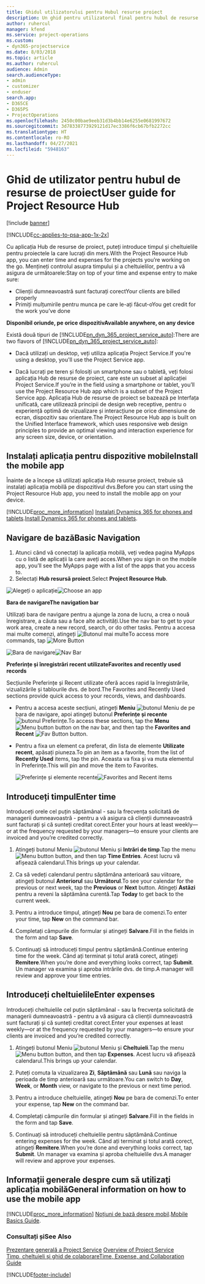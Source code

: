 ```yaml
---
title: Ghidul utilizatorului pentru Hubul resurse proiect
description: Un ghid pentru utilizatorul final pentru hubul de resurse de proiect pentru Project Service
author: ruhercul
manager: kfend
ms.service: project-operations
ms.custom:
- dyn365-projectservice
ms.date: 8/03/2018
ms.topic: article
ms.author: ruhercul
audience: Admin
search.audienceType:
- admin
- customizer
- enduser
search.app:
- D365CE
- D365PS
- ProjectOperations
ms.openlocfilehash: 2450c00bae9eeb31d3b4bb14e6255e0681997672
ms.sourcegitcommit: 3d78338773929121d17ec3386f6cb67bfb2272cc
ms.translationtype: HT
ms.contentlocale: ro-RO
ms.lasthandoff: 04/27/2021
ms.locfileid: "5948163"
---
```

# <a name="user-guide-for-project-resource-hub"></a><span data-ttu-id="06a00-103">Ghid de utilizator pentru hubul de resurse de proiect</span><span class="sxs-lookup"><span data-stu-id="06a00-103">User guide for Project Resource Hub</span></span>

[!include [banner](../includes/psa-now-project-operations.md)]

[!INCLUDE[cc-applies-to-psa-app-1x-2x](../includes/cc-applies-to-psa-app-1x-2x.md)]

<span data-ttu-id="06a00-104">Cu aplicația Hub de resurse de proiect, puteți introduce timpul și cheltuielile pentru proiectele la care lucrați din mers.</span><span class="sxs-lookup"><span data-stu-id="06a00-104">With the Project Resource Hub app, you can enter time and expenses for the projects you’re working on the go.</span></span> <span data-ttu-id="06a00-105">Mențineți controlul asupra timpului și a cheltuielilor, pentru a vă asigura de următoarele:</span><span class="sxs-lookup"><span data-stu-id="06a00-105">Stay on top of your time and expense entry to make sure:</span></span>

- <span data-ttu-id="06a00-106">Clienții dumneavoastră sunt facturați corect</span><span class="sxs-lookup"><span data-stu-id="06a00-106">Your clients are billed properly</span></span>
- <span data-ttu-id="06a00-107">Primiți mulțumirile pentru munca pe care le-ați făcut-o</span><span class="sxs-lookup"><span data-stu-id="06a00-107">You get credit for the work you’ve done</span></span>

<span data-ttu-id="06a00-108">**Disponibil oriunde, pe orice dispozitiv**</span><span class="sxs-lookup"><span data-stu-id="06a00-108">**Available anywhere, on any device**</span></span>

<span data-ttu-id="06a00-109">Există două tipuri de [!INCLUDE[pn_dyn_365_project_service_auto](../includes/pn-dyn-365-project-service-auto.md)]:</span><span class="sxs-lookup"><span data-stu-id="06a00-109">There are two flavors of [!INCLUDE[pn_dyn_365_project_service_auto](../includes/pn-dyn-365-project-service-auto.md)]:</span></span> 

- <span data-ttu-id="06a00-110">Dacă utilizați un desktop, veți utiliza aplicația Project Service.</span><span class="sxs-lookup"><span data-stu-id="06a00-110">If you're using a desktop, you'll use the Project Service app.</span></span> 

- <span data-ttu-id="06a00-111">Dacă lucrați pe teren și folosiți un smartphone sau o tabletă, veți folosi aplicația Hub de resurse de proiect, care este un subset al aplicației Project Service.</span><span class="sxs-lookup"><span data-stu-id="06a00-111">If you’re in the field using a smartphone or tablet, you’ll use the Project Resource Hub app which is a subset of the Project Service  app.</span></span> <span data-ttu-id="06a00-112">Aplicația Hub de resurse de proiect se bazează pe Interfața unificată, care utilizează principii de design web receptive, pentru o experiență optimă de vizualizare și interacțiune pe orice dimensiune de ecran, dispozitiv sau orientare.</span><span class="sxs-lookup"><span data-stu-id="06a00-112">The Project Resource Hub app is built on the Unified Interface framework, which uses responsive web design principles to provide an optimal viewing and interaction experience for any screen size, device, or orientation.</span></span> 


## <a name="install-the-mobile-app"></a><span data-ttu-id="06a00-113">Instalați aplicația pentru dispozitive mobile</span><span class="sxs-lookup"><span data-stu-id="06a00-113">Install the mobile app</span></span>
<span data-ttu-id="06a00-114">Înainte de a începe să utilizați aplicația Hub resurse proiect, trebuie să instalați aplicația mobilă pe dispozitivul dvs.</span><span class="sxs-lookup"><span data-stu-id="06a00-114">Before you can start using the Project Resource Hub app, you need to install the mobile app on your device.</span></span> 

[!INCLUDE[proc_more_information](../includes/proc-more-information.md)] <span data-ttu-id="06a00-115">[Instalați Dynamics 365 for phones and tablets](/dynamics365/mobile-app/install-dynamics-365-for-phones-and-tablets).</span><span class="sxs-lookup"><span data-stu-id="06a00-115">[Install Dynamics 365 for phones and tablets](/dynamics365/mobile-app/install-dynamics-365-for-phones-and-tablets).</span></span>

## <a name="basic-navigation"></a><span data-ttu-id="06a00-116">Navigare de bază</span><span class="sxs-lookup"><span data-stu-id="06a00-116">Basic Navigation</span></span>
1.  <span data-ttu-id="06a00-117">Atunci când vă conectați la aplicația mobilă, veți vedea pagina MyApps cu o listă de aplicații la care aveți acces.</span><span class="sxs-lookup"><span data-stu-id="06a00-117">When you sign in on the mobile app, you’ll see the MyApps page with a list of the apps that you access to.</span></span> 
2.  <span data-ttu-id="06a00-118">Selectați **Hub resursă proiect**.</span><span class="sxs-lookup"><span data-stu-id="06a00-118">Select **Project Resource Hub**.</span></span>

<span data-ttu-id="06a00-119">![Alegeți o aplicație](media/chooseApp_1.png "Alegeți o aplicație")</span><span class="sxs-lookup"><span data-stu-id="06a00-119">![Choose an app](media/chooseApp_1.png "Choose an app")</span></span>

<span data-ttu-id="06a00-120">**Bara de navigare**</span><span class="sxs-lookup"><span data-stu-id="06a00-120">**The navigation bar**</span></span>

<span data-ttu-id="06a00-121">Utilizați bara de navigare pentru a ajunge la zona de lucru, a crea o nouă înregistrare, a căuta sau a face alte activități.</span><span class="sxs-lookup"><span data-stu-id="06a00-121">Use the nav bar to get to your work area, create a new record, search, or do other tasks.</span></span> <span data-ttu-id="06a00-122">Pentru a accesa mai multe comenzi, atingeți ![Butonul mai multe](media/MoreButton.png "Buton Mai multe")</span><span class="sxs-lookup"><span data-stu-id="06a00-122">To access more commands, tap ![More Button](media/MoreButton.png "More Button")</span></span>

<span data-ttu-id="06a00-123">![Bara de navigare](media/NavBar_2.png "Bara de navigare")</span><span class="sxs-lookup"><span data-stu-id="06a00-123">![Nav Bar](media/NavBar_2.png "Nav Bar")</span></span>

<span data-ttu-id="06a00-124">**Preferințe și înregistrări recent utilizate**</span><span class="sxs-lookup"><span data-stu-id="06a00-124">**Favorites and recently used records**</span></span>

<span data-ttu-id="06a00-125">Secțiunile Preferințe și Recent utilizate oferă acces rapid la înregistrările, vizualizările și tablourile dvs. de bord.</span><span class="sxs-lookup"><span data-stu-id="06a00-125">The Favorites and Recently Used sections provide quick access to your records, views, and dashboards.</span></span> 

- <span data-ttu-id="06a00-126">Pentru a accesa aceste secțiuni, atingeți **Meniu** ![butonul Meniu](media/MenuButton.png "Buton meniu") de pe bara de navigare, apoi atingeți butonul **Preferințe și recente** ![butonul Preferințe](media/FavButton.png "Buton Preferințe").</span><span class="sxs-lookup"><span data-stu-id="06a00-126">To access these sections, tap the **Menu** ![Menu button](media/MenuButton.png "Menu button") button on the nav bar, and then tap the **Favorites and Recent** ![Fav Button](media/FavButton.png "Fav Button") button.</span></span>

- <span data-ttu-id="06a00-127">Pentru a fixa un element ca preferat, din lista de elemente **Utilizate recent**, apăsați piuneza.</span><span class="sxs-lookup"><span data-stu-id="06a00-127">To pin an item as a favorite, from the list of **Recently Used** items, tap the pin.</span></span> <span data-ttu-id="06a00-128">Aceasta va fixa și va muta elementul în Preferințe.</span><span class="sxs-lookup"><span data-stu-id="06a00-128">This will pin and move the item to Favorites.</span></span>

  <span data-ttu-id="06a00-129">![Preferințe și elemente recente](media/Favs_3.png "Preferințe și elemente recente")</span><span class="sxs-lookup"><span data-stu-id="06a00-129">![Favorites and Recent items](media/Favs_3.png "Favorites and Recent items")</span></span>
 
## <a name="enter-time"></a><span data-ttu-id="06a00-130">Introduceți timpul</span><span class="sxs-lookup"><span data-stu-id="06a00-130">Enter time</span></span>
<span data-ttu-id="06a00-131">Introduceți orele cel puțin săptămânal - sau la frecvența solicitată de managerii dumneavoastră - pentru a vă asigura că clienții dumneavoastră sunt facturați și că sunteți creditat corect.</span><span class="sxs-lookup"><span data-stu-id="06a00-131">Enter your hours at least weekly—or at the frequency requested by your managers—to ensure your clients are invoiced and you’re credited correctly.</span></span>

1. <span data-ttu-id="06a00-132">Atingeți butonul Meniu ![butonul Meniu](media/MenuButton.png "Buton meniu") și **Intrări de timp**.</span><span class="sxs-lookup"><span data-stu-id="06a00-132">Tap the menu ![Menu button](media/MenuButton.png "Menu button") button, and then tap **Time Entries**.</span></span> <span data-ttu-id="06a00-133">Acest lucru vă afișează calendarul.</span><span class="sxs-lookup"><span data-stu-id="06a00-133">This brings up your calendar.</span></span>

2. <span data-ttu-id="06a00-134">Ca să vedeți calendarul pentru săptămâna anterioară sau viitoare, atingeți butonul **Anteriorul** sau **Următorul**.</span><span class="sxs-lookup"><span data-stu-id="06a00-134">To see your calendar for the previous or next week, tap the **Previous** or **Next** button.</span></span> <span data-ttu-id="06a00-135">Atingeți **Astăzi** pentru a reveni la săptămâna curentă.</span><span class="sxs-lookup"><span data-stu-id="06a00-135">Tap **Today** to get back to the current week.</span></span>

3. <span data-ttu-id="06a00-136">Pentru a introduce timpul, atingeți **Nou** pe bara de comenzi.</span><span class="sxs-lookup"><span data-stu-id="06a00-136">To enter your time, tap **New** on the command bar.</span></span> 

4. <span data-ttu-id="06a00-137">Completați câmpurile din formular și atingeți **Salvare**.</span><span class="sxs-lookup"><span data-stu-id="06a00-137">Fill in the fields in the form and tap **Save**.</span></span>

5. <span data-ttu-id="06a00-138">Continuați să introduceți timpul pentru săptămână.</span><span class="sxs-lookup"><span data-stu-id="06a00-138">Continue entering time for the week.</span></span> <span data-ttu-id="06a00-139">Când ați terminat și totul arată corect, atingeți **Remitere**.</span><span class="sxs-lookup"><span data-stu-id="06a00-139">When you’re done and everything looks correct, tap **Submit**.</span></span> <span data-ttu-id="06a00-140">Un manager va examina și aproba intrările dvs. de timp.</span><span class="sxs-lookup"><span data-stu-id="06a00-140">A manager will review and approve your time entries.</span></span>

## <a name="enter-expenses"></a><span data-ttu-id="06a00-141">Introduceți cheltuielile</span><span class="sxs-lookup"><span data-stu-id="06a00-141">Enter expenses</span></span> 
<span data-ttu-id="06a00-142">Introduceți cheltuielile cel puțin săptămânal - sau la frecvența solicitată de managerii dumneavoastră - pentru a vă asigura că clienții dumneavoastră sunt facturați și că sunteți creditat corect.</span><span class="sxs-lookup"><span data-stu-id="06a00-142">Enter your expenses at least weekly—or at the frequency requested by your managers—to ensure your clients are invoiced and you’re credited correctly.</span></span>

1. <span data-ttu-id="06a00-143">Atingeți butonul Meniu ![butonul Meniu](media/MenuButton.png "Buton meniu") și **Cheltuieli**.</span><span class="sxs-lookup"><span data-stu-id="06a00-143">Tap the menu ![Menu button](media/MenuButton.png "Menu button") button, and then tap **Expenses**.</span></span> <span data-ttu-id="06a00-144">Acest lucru vă afișează calendarul.</span><span class="sxs-lookup"><span data-stu-id="06a00-144">This brings up your calendar.</span></span>

2. <span data-ttu-id="06a00-145">Puteți comuta la vizualizarea **Zi**, **Săptămână** sau **Lună** sau naviga la perioada de timp anterioară sau următoare.</span><span class="sxs-lookup"><span data-stu-id="06a00-145">You can switch to **Day**, **Week**, or **Month** view, or navigate to the previous or next time period.</span></span> 

3. <span data-ttu-id="06a00-146">Pentru a introduce cheltuielile, atingeți **Nou** pe bara de comenzi.</span><span class="sxs-lookup"><span data-stu-id="06a00-146">To enter your expense, tap **New** on the command bar.</span></span> 

4. <span data-ttu-id="06a00-147">Completați câmpurile din formular și atingeți **Salvare**.</span><span class="sxs-lookup"><span data-stu-id="06a00-147">Fill in the fields in the form and tap **Save**.</span></span>

5. <span data-ttu-id="06a00-148">Continuați să introduceți cheltuielile pentru săptămână.</span><span class="sxs-lookup"><span data-stu-id="06a00-148">Continue entering expenses for the week.</span></span> <span data-ttu-id="06a00-149">Când ați terminat și totul arată corect, atingeți **Remitere**.</span><span class="sxs-lookup"><span data-stu-id="06a00-149">When you’re done and everything looks correct, tap **Submit**.</span></span> <span data-ttu-id="06a00-150">Un manager va examina și aproba cheltuielile dvs.</span><span class="sxs-lookup"><span data-stu-id="06a00-150">A manager will review and approve your expenses.</span></span>

## <a name="general-information-on-how-to-use-the-mobile-app"></a><span data-ttu-id="06a00-151">Informații generale despre cum să utilizați aplicația mobilă</span><span class="sxs-lookup"><span data-stu-id="06a00-151">General information on how to use the mobile app</span></span> 
[!INCLUDE[proc_more_information](../includes/proc-more-information.md)] <span data-ttu-id="06a00-152">[Noțiuni de bază despre mobil](/dynamics365/mobile-app/dynamics-365-phones-tablets-users-guide).</span><span class="sxs-lookup"><span data-stu-id="06a00-152">[Mobile Basics Guide](/dynamics365/mobile-app/dynamics-365-phones-tablets-users-guide).</span></span>

### <a name="see-also"></a><span data-ttu-id="06a00-153">Consultați și</span><span class="sxs-lookup"><span data-stu-id="06a00-153">See Also</span></span>  
 <span data-ttu-id="06a00-154">[Prezentare generală a Project Service](../psa/overview.md) </span><span class="sxs-lookup"><span data-stu-id="06a00-154">[Overview of Project Service](../psa/overview.md) </span></span>  
 [<span data-ttu-id="06a00-155">Timp, cheltuieli și ghid de colaborare</span><span class="sxs-lookup"><span data-stu-id="06a00-155">Time, Expense, and Collaboration Guide</span></span>](../psa/time-expense-collaboration-guide.md)   
 


[!INCLUDE[footer-include](../includes/footer-banner.md)]